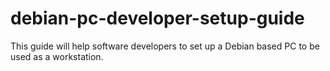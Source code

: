 debian-pc-developer-setup-guide
===============================

This guide will help software developers to set up a Debian based PC to be used as a workstation.
